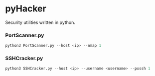# pyHacker
Security utilities written in python.


### PortScanner.py
```python
python3 PortScanner.py --host <ip> --nmap 1
```

### SSHCracker.py
```python
python3 SSHCracker.py --host <ip> --username <username> --pxssh 1
````

